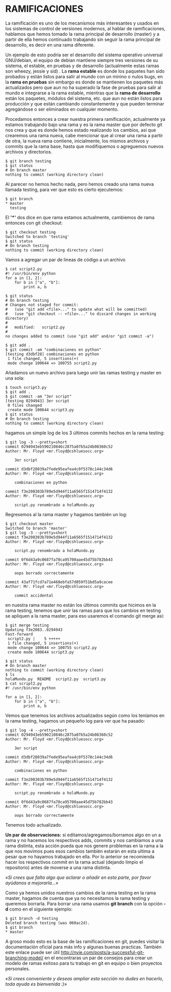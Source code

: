 # RAMIFICACIONES

La ramificación es uno de los mecanismos más interesantes y usados en los sistemas de control de versiones modernos, al hablar de ramificaciones, hablamos que hemos tomado la rama principal de desarrollo (master) y a partir de ella hemos continuado trabajando sin seguir la rama principal de desarrollo, es decir en una rama diferente.

Un ejemplo de esto podría ser el desarrollo del sistema operativo universal GNU/debian, el equipo de debian mantiene siempre tres versiones de su sistema, el estable, en pruebas y de desarrollo (actualmente estas ramas son wheezy, jessie y sid) . La __rama estable__ es donde los paquetes han sido probados y están listos para salir al mundo con un minino o nulos bugs, en la __rama en pruebas__ sin embargo es donde se mantienen los paquetes más actualizados pero que aun no ha superado la fase de pruebas para salir al mundo e integrarse a la rama estable, mientras que la __rama de desarrollo__ están los paquetes, módulos del sistema, etc. que aun no están listos para producción y que están cambiando constantemente y que pueden terminar agregándose o ser eliminados en cualquier momento. 

Procedamos entonces a crear nuestra primera ramificación, actualmente ya estamos trabajando bajo una rama y es la rama master que por defecto git nos crea y que es donde hemos estado realizando los cambios, así que crearemos una rama nueva, cabe mencionar que al crear una rama a partir de otra, la nueva rama contiene, inicialmente, los mismos archivos y commits que la rama base, hasta que modifiquemos o agreguemos nuevos archivos y directorios.

```
$ git branch testing 
$ git status
# On branch master 
nothing to commit (working directory clean)
```

Al parecer no hemos hecho nada, pero hemos creado una rama nueva llamada testing, para ver que esto es cierto ejecutemos:

```
$ git branch
* master 
  testing
```
  
El __'*'__ dos dice en que rama estamos actualmente, cambiemos de rama entonces con git checkout:

```
$ git checkout testing 
Switched to branch 'testing' 
$ git status 
# On branch testing 
nothing to commit (working directory clean)
```

Vamos a agregar un par de lineas de código a un archivo

```
$ cat script2.py 
#! /usr/bin/env python 
for a in [1, 2]: 
    for b in ["a", "b"]: 
        print a, b
```
```
$ git status
# On branch testing 
# Changes not staged for commit: 
#   (use "git add <file>..." to update what will be committed) 
#   (use "git checkout -- <file>..." to discard changes in working directory) 
# 
#	modified:   script2.py 
# 
no changes added to commit (use "git add" and/or "git commit -a") 
```
```
$ git add . 
$ git commit -am "combinaciones en python" 
[testing d3dbf28] combinaciones en python 
 1 file changed, 5 insertions(+) 
 mode change 100644 => 100755 script2.py 
```

Añadamos un nuevo archivo para luego unir las ramas testing y master en una sola:

```
$ touch script3.py 
$ git add . 
$ git commit -am "3er script" 
[testing 0294943] 3er script 
 0 files changed 
 create mode 100644 script3.py 
$ git status 
# On branch testing 
nothing to commit (working directory clean)
```

hagamos un simple log de los 3 últimos commits hechos en la rama testing:

```
$ git log -3 --pretty=short 
commit 0294943eb590210846c2875a07b5a24b08360c52 
Author: Mr. Floyd <mr.floyd@cshluesocc.org>

    3er script 

commit d3dbf28039a7fede95eafea4c0f5378c144c34d6 
Author: Mr. Floyd <mr.floyd@cshluesocc.org>

    combinaciones en python 

commit f3e208303b789e5d944f11a6565f1514714f4132 
Author: Mr. Floyd <mr.floyd@cshluesocc.org>

    script.py renombrado a holaMundo.py 
```

Regresemos al la rama master y hagamos también un log:

```
$ git checkout master 
Switched to branch 'master' 
$ git log -3 --pretty=short 
commit f3e208303b789e5d944f11a6565f1514714f4132 
Author: Mr. Floyd <mr.floyd@cshluesocc.org>

    script.py renombrado a holaMundo.py 

commit 0f6d43a9c0687fa70ca95700aae45d75b782bb43 
Author: Mr. Floyd <mr.floyd@cshluesocc.org>

    oops borrado correctamente 

commit 43af71fcd7a71e468ebfa57d059f51bd5a9cacee 
Author: Mr. Floyd <mr.floyd@cshluesocc.org>

    commit accidental 
```

en nuestra rama master no están los últimos commits que hicimos en la rama testing, tenemos que unir las ramas para que los cambios en testing se apliquen a la rama master, para eso usaremos el comando git merge así:

```
$ git merge testing 
Updating f3e2083..0294943 
Fast-forward 
 script2.py |    5 +++++ 
 1 file changed, 5 insertions(+) 
 mode change 100644 => 100755 script2.py 
 create mode 100644 script3.py 
```
```
$ git status 
# On branch master 
nothing to commit (working directory clean) 
$ ls 
holaMundo.py  README  script2.py  script3.py 
$ cat script2.py 
#! /usr/bin/env python 

for a in [1, 2]: 
    for b in ["a", "b"]: 
        print a, b 
```

Vemos que tenemos los archivos actualizados según como los teníamos en la rama testing, hagamos un pequeño log para ver que ha pasado:

```
$ git log -4 --pretty=short 
commit 0294943eb590210846c2875a07b5a24b08360c52 
Author: Mr. Floyd <mr.floyd@cshluesocc.org>

    3er script 

commit d3dbf28039a7fede95eafea4c0f5378c144c34d6 
Author: Mr. Floyd <mr.floyd@cshluesocc.org>

    combinaciones en python 

commit f3e208303b789e5d944f11a6565f1514714f4132 
Author: Mr. Floyd <mr.floyd@cshluesocc.org> 

    script.py renombrado a holaMundo.py 

commit 0f6d43a9c0687fa70ca95700aae45d75b782bb43 
Author: Mr. Floyd <mr.floyd@cshluesocc.org>

    oops borrado correctamente 
```

Tenemos todo actualizado.

__Un par de observaciones:__  si editamos/agregamos/borramos algo en un a rama y no hacemos los respectivos adds, commits y nos cambiamos a una rama distinta, esta acción pueda que nos genere problemas en la rama a la que nos movimos pues esos cambios también estarán en esta ultima a pesar que no hayamos trabajado en ella. Por lo anterior se recomienda hacer los respectivos commit en la rama actual (dejando limpio el repositorio) antes de moverse a una rama distinta.

_«Si crees que falta algo que aclarar o añadir en esta parte, por favor ayúdanos a mejorarla...»_

Como ya hemos unidos nuestros cambios de la rama testing en la rama master, hagamos de cuenta que ya no necesitamos la rama testing y queremos borrarla. Para borrar una rama usamos __git branch__ con la opción __-d__ como en el siguiente ejemplo:

```
$ git branch -d testing
Deleted branch testing (was 060ac2d).
$ git branch 
* master 
```

A groso modo esto es la base de las ramificaciones en git, puedes visitar la documentación oficial para más info y algunas buenas practicas. También este enlace puede ser útil http://nvie.com/posts/a-successful-git-branching-model/ en el encontraras un par de consejos para crear un modelo de ramas exitoso para tu trabajo en git en equipo o bien proyectos personales.

_«Si crees conveniente y deseas ampliar esta sección no dudes en hacerlo, toda ayuda es bienvenida :)»_
  
  
  
  
  